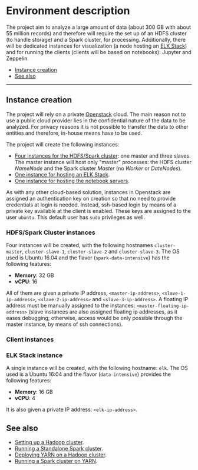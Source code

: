 # Environment description
The project aim to analyze a large amount of data (about 300 GB with about 55 million records) and therefore will require the set up of an HDFS cluster (to handle storage) and a Spark cluster, for processing. Additionally, there will be dedicated instances for visualization (a node hosting an [ELK Stack](https://www.elastic.co/webinars/introduction-elk-stack)) and for running the clients (clients will be based on notebooks): Jupyter and Zeppelin.

* [Instance creation](#instance-creation)
* [See also](#see-also)

----

## Instance creation
The project will rely on a private [Openstack](https://www.openstack.org/) cloud. The main reason not to use a public cloud provider lies in the confidential nature of the data to be analyzed. For privacy reasons it is not possible to transfer the data to other entities and therefore, in-house means have to be used.

The project will create the following instances:
* [Four instances for the HDFS/Spark cluster](#cluster-instances): one master and three slaves. The master instance will host only "master" processes: the HDFS cluster *NameNode* and the Spark cluster *Master* (no *Worker* or *DateNodes*).
* [One instance for hosting an ELK Stack](#client-instances).
* [One instance for hosting the notebook servers](#elk-stack-instance).

As with any other cloud-based solution, instances in Openstack are assigned an authentication key on creation so that no need to provide credentials at login is needed. Instead, ssh-based login by means of a private key available at the client is enabled. These keys are assigned to the user `ubuntu`. This default user has `sudo` privileges as well.

### HDFS/Spark Cluster instances
Four instances will be created, with the following hostnames `cluster-master`, `cluster-slave-1`, `cluster-slave-2` and `cluster-slave-3`. The OS used is Ubuntu 16.04 and the flavor (`spark-data-intensive`) has the following features:
* **Memory**: 32 GB
* **vCPU**: 16

All of them are given a private IP address, `<master-ip-address>`, `<slave-1-ip-address>`, `<slave-2-ip-address>` and `<slave-3-ip-address>`. A floating IP address must be manually assigned to the instances: `<master-floating-ip-address>` (slave instances are also assigned floating ip addresses, as it eases debugging; otherwise, access would be only possible through the master instance, by means of ssh connections).

### Client instances

### ELK Stack instance
A single instance will be created, with the following hostname: `elk`. The OS used is a Ubuntu 16:04 and the flavor (`data-intensive`) provides the following features:
* **Memory**: 16 GB
* **vCPU**: 4

It is also given a private IP address: `<elk-ip-address>`.

## See also
* [Setting up a Hadoop cluster](./hadoop-cluster-setup.md).
* [Running a Standalone Spark cluster](./spark-standalone-cluster-setup.md).
* [Deploying YARN on a Hadoop cluster](./yarn-cluster-setup.md).
* [Running a Spark cluster on YARN](./spark-yarn-cluster-setup.md).

